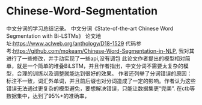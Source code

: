 # Chinese-Word-Segmentation
中文分词的学习总结记录。
中文分词《State-of-the-art Chinese Word Segmentation with Bi-LSTMs》
论文地址:https://www.aclweb.org/anthology/D18-1529
代码参考:https://github.com/mokeam/Chinese-Word-Segmentation-in-NLP, 我对其进行了一些修改，并手动实现了一些api,没有调包
此论文作者提出的模型相对简单，就是一个简单的堆叠BiLSTM，并且作者指出，中文分词不需要太复杂的模型，合理的训练以及调整就能达到很好的效果。
作者还列举了分词错误的原因：标注不一致，词汇外单词，并且前后缀也对分词造成了一定的影响。作者认为这些错误无法通过更复杂的模型避免，要想解决错误，只能让数据集更“完美”.
在ctb等数据集中，达到了95%+的准确率，
